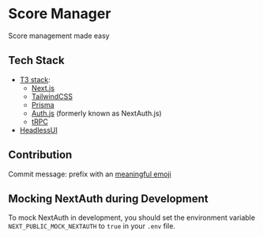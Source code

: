 # Score Manager

Score management made easy

## Tech Stack

- [T3 stack](https://create.t3.gg):
  - [Next.js](https://nextjs.org)
  - [TailwindCSS](https://tailwindcss.com)
  - [Prisma](https://prisma.io)
  - [Auth.js](https://authjs.dev) (formerly known as NextAuth.js)
  - [tRPC](https://trpc.io)
- [HeadlessUI](https://headlessui.com)

## Contribution

Commit message: prefix with an [meaningful emoji](https://gitmoji.dev)

## Mocking NextAuth during Development

To mock NextAuth in development, you should set the environment variable `NEXT_PUBLIC_MOCK_NEXTAUTH` to `true` in your `.env` file.
